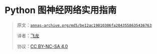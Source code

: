 # Python 图神经网络实用指南

> 原文：[`annas-archive.org/md5/be12ac19810306fa2043558635436763`](https://annas-archive.org/md5/be12ac19810306fa2043558635436763)
> 
> 译者：[飞龙](https://github.com/wizardforcel)
> 
> 协议：[CC BY-NC-SA 4.0](http://creativecommons.org/licenses/by-nc-sa/4.0/)